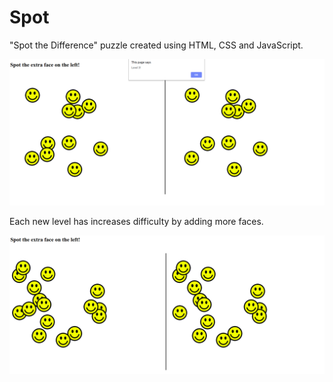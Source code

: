 # Spot 
"Spot the Difference" puzzle created using HTML, CSS and JavaScript.


![](week3/matching_game/images/spot.png)


Each new level has increases difficulty by adding more faces. 

![](week3/matching_game/images/spot2.png)

